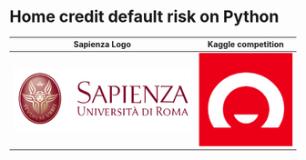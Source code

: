 # Home credit default risk on Python


Sapienza Logo             |  Kaggle competition
:-------------------------:|:-------------------------:
![Sapienza logo](https://github.com/Frankiwy/Home-credit-default-risk-on-Python/blob/main/images/logo-sapienza-new.jpg)  |  ![kaggle competion logo](https://github.com/Frankiwy/Home-credit-default-risk-on-Python/blob/main/images/homecreditdefaultrisk.png)



